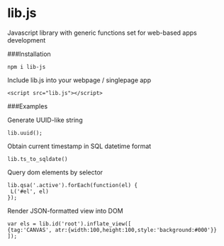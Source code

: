 # lib.js
Javascript library with generic functions set for web-based apps development

###Installation
```
npm i lib-js
```

Include lib.js into your webpage / singlepage app
```
<script src="lib.js"></script>
```

###Examples

Generate UUID-like string
```
lib.uuid();
```

Obtain current timestamp in SQL datetime format
```
lib.ts_to_sqldate()
```

Query dom elements by selector
```
lib.qsa('.active').forEach(function(el) {
 L('#el', el)
});
```

Render JSON-formatted view into DOM
```
var els = lib.id('root').inflate_view([ 
{tag:'CANVAS', atr:{width:100,height:100,style:'background:#000'}}
]);
```
